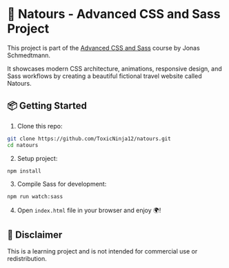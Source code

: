 # 🌿 Natours - Advanced CSS and Sass Project

This project is part of the [Advanced CSS and Sass](https://www.udemy.com/course/advanced-css-and-sass/) course by Jonas Schmedtmann.

It showcases modern CSS architecture, animations, responsive design, and Sass workflows by creating a beautiful fictional travel website called Natours.

## 📦 Getting Started

1. Clone this repo:

```bash
git clone https://github.com/ToxicNinja12/natours.git
cd natours
```

2. Setup project:

```bash
npm install
```

3. Compile Sass for development:

```bash
npm run watch:sass
```

4. Open `index.html` file in your browser and enjoy 🌍!

## 📝 Disclaimer

This is a learning project and is not intended for commercial use or redistribution.
